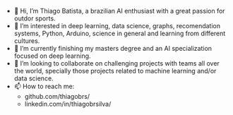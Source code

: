 - 👋 Hi, I’m Thiago Batista, a brazilian AI enthusiast with a great passion for outdor sports.
- 👀 I’m interested in deep learning, data science, graphs, recomendation systems, Python, Arduino, science in general and learning from different cultures.
- 🌱 I’m currently finishing my masters degree and an AI specialization focused on deep learning.
- 💞️ I’m looking to collaborate on challenging projects with teams all over the world, specially those projects related to machine learning and/or data science.
- 📫 How to reach me:
  - github.com/thiagobrs/
  - linkedin.com/in/thiagobrsilva/

<!---
thiagobrs/thiagobrs is a ✨ special ✨ repository because its `README.md` (this file) appears on your GitHub profile.
You can click the Preview link to take a look at your changes.
--->
